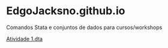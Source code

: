 # EdgoJacksno.github.io
Comandos Stata e conjuntos de dados para cursos/workshops

<a href="https://docs.google.com/uc?export=download&id=1fJAS3aQFBn6TeDH9G6XZwun0_5OT4ONp" download>Atividade 1.dta</a>
